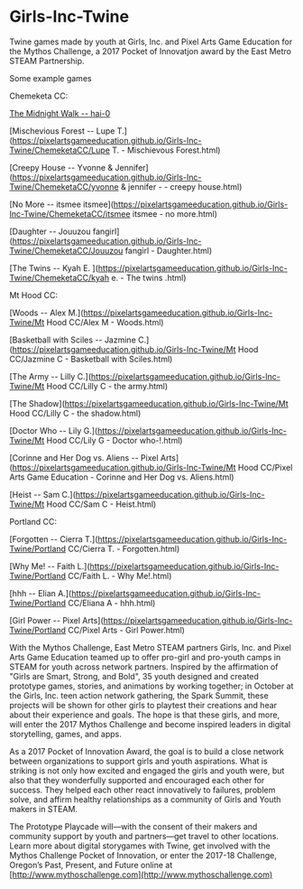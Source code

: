 # Girls-Inc-Twine
Twine games made by youth at Girls, Inc. and Pixel Arts Game Education for the Mythos Challenge, a 2017 Pocket of Innovatjon award by the East Metro STEAM Partnership.

Some example games

Chemeketa CC:

[The Midnight Walk -- hai-0](https://pixelartsgameeducation.github.io/Girls-Inc-Twine/ChemeketaCC/hai%20-0%20-%20the%20midnight%20walk.html)

[Mischevious Forest -- Lupe T.](https://pixelartsgameeducation.github.io/Girls-Inc-Twine/ChemeketaCC/Lupe T.  - Mischievous Forest.html)

[Creepy House -- Yvonne & Jennifer](https://pixelartsgameeducation.github.io/Girls-Inc-Twine/ChemeketaCC/yvonne & jennifer - - creepy house.html)

[No More -- itsmee itsmee](https://pixelartsgameeducation.github.io/Girls-Inc-Twine/ChemeketaCC/itsmee itsmee - no more.html)

[Daughter -- Jouuzou fangirl](https://pixelartsgameeducation.github.io/Girls-Inc-Twine/ChemeketaCC/Jouuzou fangirl - Daughter.html)

[The Twins -- Kyah E. ](https://pixelartsgameeducation.github.io/Girls-Inc-Twine/ChemeketaCC/kyah e. - The twins .html)

Mt Hood CC:

[Woods -- Alex M.](https://pixelartsgameeducation.github.io/Girls-Inc-Twine/Mt Hood CC/Alex M - Woods.html)

[Basketball with Sciles -- Jazmine C.](https://pixelartsgameeducation.github.io/Girls-Inc-Twine/Mt Hood CC/Jazmine C - Basketball with Sciles.html)

[The Army -- Lilly C.](https://pixelartsgameeducation.github.io/Girls-Inc-Twine/Mt Hood CC/Lilly C - the army.html)

[The Shadow](https://pixelartsgameeducation.github.io/Girls-Inc-Twine/Mt Hood CC/Lilly C - the shadow.html)

[Doctor Who -- Lily G.](https://pixelartsgameeducation.github.io/Girls-Inc-Twine/Mt Hood CC/Lily G - Doctor who-!.html)

[Corinne and Her Dog vs. Aliens -- Pixel Arts](https://pixelartsgameeducation.github.io/Girls-Inc-Twine/Mt Hood CC/Pixel Arts Game Education - Corinne and Her Dog vs. Aliens.html)

[Heist -- Sam C.](https://pixelartsgameeducation.github.io/Girls-Inc-Twine/Mt Hood CC/Sam C - Heist.html)

Portland CC:

[Forgotten -- Cierra T.](https://pixelartsgameeducation.github.io/Girls-Inc-Twine/Portland CC/Cierra T. - Forgotten.html)

[Why Me! -- Faith L.](https://pixelartsgameeducation.github.io/Girls-Inc-Twine/Portland CC/Faith L. - Why Me!.html)

[hhh -- Elian A.](https://pixelartsgameeducation.github.io/Girls-Inc-Twine/Portland CC/Eliana A - hhh.html)

[Girl Power -- Pixel Arts](https://pixelartsgameeducation.github.io/Girls-Inc-Twine/Portland CC/Pixel Arts - Girl Power.html)


With the Mythos Challenge, East Metro STEAM partners Girls, Inc. and Pixel Arts Game Education teamed up to offer pro-girl and pro-youth camps in STEAM for youth across network partners. Inspired by the affirmation of "Girls are Smart, Strong, and Bold", 35 youth designed and created prototype games, stories, and animations by working together; in October at the Girls, Inc. teen action network gathering, the Spark Summit, these projects will be shown for other girls to playtest their creations and hear about their experience and goals. The hope is that these girls, and more, will enter the 2017 Mythos Challenge and become inspired leaders in digital storytelling, games, and apps. 

As a 2017 Pocket of Innovation Award, the goal is to build a close network between organizations to support girls and youth aspirations. What is striking is not only how excited and engaged the girls and youth were, but also that they wonderfully supported and encouraged each other for success. They helped each other react innovatively to failures, problem solve, and affirm healthy relationships as a community of Girls and Youth makers in STEAM. 

The Prototype Playcade will—with the consent of their makers and community support by youth and partners—get travel to other locations. Learn more about digital storygames with Twine, get involved with the Mythos Challenge Pocket of Innovation, or enter the 2017-18 Challenge, Oregon’s Past, Present, and Future online at [http://www.mythoschallenge.com](http://www.mythoschallenge.com)
